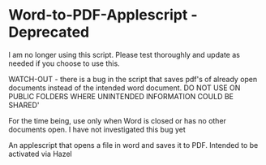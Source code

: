 Word-to-PDF-Applescript - Deprecated
====================================

I am no longer using this script. Please test thoroughly and update as needed if you choose to use this.

WATCH-OUT - there is a bug in the script that saves pdf's of already open documents instead of the intended word document. DO NOT USE ON PUBLIC FOLDERS WHERE UNINTENDED INFORMATION COULD BE SHARED'

For the time being, use only when Word is closed or has no other documents open. I have not investigated this bug yet

An applescript that opens a file in word and saves it to PDF. Intended to be activated via Hazel
